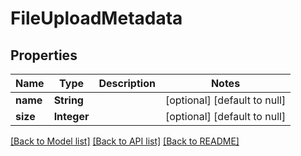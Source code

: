 # FileUploadMetadata
## Properties

Name | Type | Description | Notes
------------ | ------------- | ------------- | -------------
**name** | **String** |  | [optional] [default to null]
**size** | **Integer** |  | [optional] [default to null]

[[Back to Model list]](../README.md#documentation-for-models) [[Back to API list]](../README.md#documentation-for-api-endpoints) [[Back to README]](../README.md)

